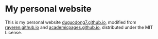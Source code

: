 # My personal website

This is my personal website [duguodong7.github.io](https://github.com/duguodong7/duguodong7.github.io), modified from [rayeren.github.io](https://github.com/RayeRen/acad-homepage.github.io) and [academicpages.github.io](https://github.com/academicpages/academicpages.github.io), distributed under the MIT License.

